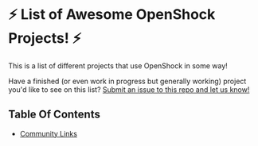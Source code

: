 # ⚡ List of Awesome OpenShock Projects! ⚡

This is a list of different projects that use OpenShock in some way!

Have a finished (or even work in progress but generally working) project you'd like to see on this
list? [Submit an issue to this repo and let us know!](https://github.com/OpenShock/awesome-openshock/issues)

## Table Of Contents

* [Community Links](#community-links)
